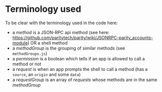 # Terminology used

To be clear with the terminology used in the code here:
- a *method* is a JSON-RPC api method (see here: https://github.com/paritytech/parity/wiki/JSONRPC-parity_accounts-module) OR a shell method
- a *methodGroup* is the grouping of similar methods (see `methodGroups.js`)
- a *permission* is a boolean which tells if an app is allowed to call a method or not
- a *request* is when an app prompts the shell to call a method (has a `source`, an `origin` and some `data`)
- a *requestGroup* is an array of *requests* whose methods are in the same *methodGroup*
